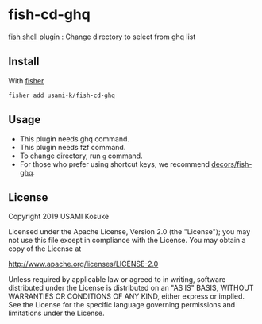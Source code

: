 # fish-cd-ghq

[fish shell](https://fishshell.com) plugin : Change directory to select from ghq list

## Install

With [fisher](https://github.com/jorgebucaran/fisher)

```
fisher add usami-k/fish-cd-ghq
```

## Usage

* This plugin needs ghq command.
* This plugin needs fzf command.
* To change directory, run `g` command.
* For those who prefer using shortcut keys, we recommend [decors/fish-ghq](https://github.com/decors/fish-ghq).

## License

Copyright 2019 USAMI Kosuke

Licensed under the Apache License, Version 2.0 (the "License");
you may not use this file except in compliance with the License.
You may obtain a copy of the License at

   http://www.apache.org/licenses/LICENSE-2.0

Unless required by applicable law or agreed to in writing, software
distributed under the License is distributed on an "AS IS" BASIS,
WITHOUT WARRANTIES OR CONDITIONS OF ANY KIND, either express or implied.
See the License for the specific language governing permissions and
limitations under the License.

